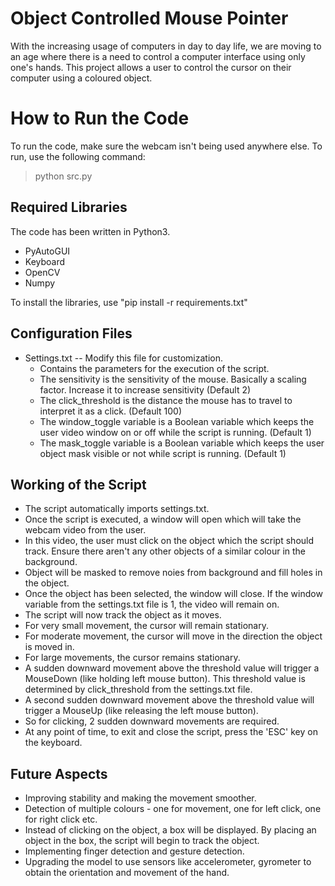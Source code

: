 # Object Controlled Mouse Pointer

With the increasing usage of computers in day to day life, we are moving to an age where there is a need to control a computer interface using only one's hands. This project allows a user to control the cursor on their computer using a coloured object.

# How to Run the Code
To run the code, make sure the webcam isn't being used anywhere else. To run, use the following command:

> python src.py


## Required Libraries
The code has been written in Python3.

 - PyAutoGUI
 - Keyboard
 - OpenCV
 - Numpy

To install the libraries, use "pip install -r requirements.txt"

## Configuration Files
 - Settings.txt -- Modify this file for customization.
	 - Contains the parameters for the execution of the script.
	 - The sensitivity is the sensitivity of the mouse. Basically a scaling factor. Increase it to increase sensitivity (Default 2)
	 - The click_threshold is the distance the mouse has to travel to interpret it as a click. (Default 100)
	 - The window_toggle variable is a Boolean variable which keeps the user video window on or off while the script is running. (Default 1)
	 - The mask_toggle variable is a Boolean variable which keeps the user object mask visible or not while script is running. (Default 1)

## Working of the Script

 - The script automatically imports settings.txt.
 - Once the script is executed, a window will open which will take the webcam video from the user.
 - In this video, the user must click on the object which the script should track. Ensure there aren't any other objects of a similar colour in the background.
 - Object will be masked to remove noies from background and fill holes in the object.
 - Once the object has been selected, the window will close. If the window variable from the settings.txt file is 1, the video will remain on.
 - The script will now track the object as it moves.
 - For very small movement, the cursor will remain stationary.
 - For moderate movement, the cursor will move in the direction the object is moved in.
 - For large movements, the cursor remains stationary.
 - A sudden downward movement above the threshold value will trigger a MouseDown (like holding left mouse button). This threshold value is determined by click_threshold from the settings.txt file.
 - A second sudden downward movement above the threshold value will trigger a MouseUp (like releasing the left mouse button).
 - So for clicking, 2 sudden downward movements are required.
 - At any point of time, to exit and close the script, press the 'ESC' key on the keyboard.

## Future Aspects

 - Improving stability and making the movement smoother.
 - Detection of multiple colours - one for movement, one for left click, one for right click etc.
 - Instead of clicking on the object, a box will be displayed. By placing an object in the box, the script will begin to track the object.
 - Implementing finger detection and gesture detection.
 - Upgrading the model to use sensors like accelerometer, gyrometer to obtain the orientation and movement of the hand.
